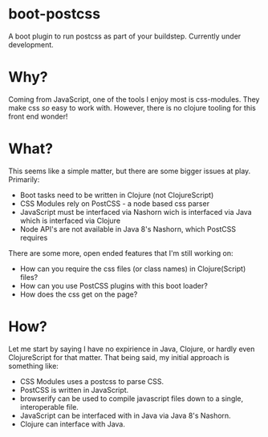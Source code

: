 # boot-postcss

A boot plugin to run postcss as part of your buildstep.  Currently under development.

# Why?

Coming from JavaScript, one of the tools I enjoy most is css-modules.  They make css _so_ easy to work with.  However, there is no clojure tooling for this front end wonder!

# What?

This seems like a simple matter, but there are some bigger issues at play.  Primarily:

- Boot tasks need to be written in Clojure (not ClojureScript)
- CSS Modules rely on PostCSS - a node based css parser
- JavaScript must be interfaced via Nashorn wich is interfaced via Java which is interfaced via Clojure
- Node API's are not available in Java 8's Nashorn, which PostCSS requires

There are some more, open ended features that I'm still working on:

- How can you require the css files (or class names) in Clojure(Script) files?
- How can you use PostCSS plugins with this boot loader?
- How does the css get on the page?

# How?

Let me start by saying I have no expirience in Java, Clojure, or hardly even ClojureScript for that matter.  That being said, my initial approach is something like:

- CSS Modules uses a postcss to parse CSS.
- PostCSS is written in JavaScript.
- browserify can be used to compile javascript files down to a single, interoperable file.
- JavaScript can be interfaced with in Java via Java 8's Nashorn.
- Clojure can interface with Java.
